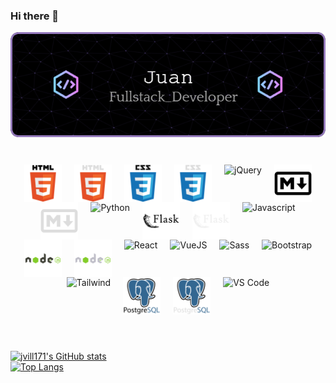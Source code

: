 ### Hi there 👋

<!--
**jvill171/jvill171** is a ✨ _special_ ✨ repository because its `README.md` (this file) appears on your GitHub profile.

Here are some ideas to get you started:

- 🔭 I’m currently working on ...
- 🌱 I’m currently learning ...
- 👯 I’m looking to collaborate on ...
- 🤔 I’m looking for help with ...
- 💬 Ask me about ...
- 📫 How to reach me: ...
- 😄 Pronouns: ...
- ⚡ Fun fact: ...
-->

<div style="display: flex;
            justify-content: center;">
    <img src="assets/Fun/github-header-image.png"
         alt="Header image">
</div>

<br/>
<br/>

<div style="display:flex;
            flex-wrap:wrap;
            justify-content: center;
            padding: 10px 0;">
    <!-- HTML5 -->
    <img style="padding: 0 10px;"
         src="./assets/devicons/LightMode/html5.svg#gh-light-mode-only"
         height="60px" alt="HTML5" title="HTML5">
    <img style="padding: 0 10px;"
         src="./assets/devicons/DarkMode/html5.svg#gh-dark-mode-only"
         height="60px" alt="HTML5" title="HTML5">
    <!-- CSS3 -->
    <img style="padding: 0 10px;"
         src="./assets/devicons/LightMode/css3.svg#gh-light-mode-only"
         height="60px" alt="CSS3" title="CSS3">
    <img style="padding: 0 10px;"
         src="./assets/devicons/DarkMode/css3.svg#gh-dark-mode-only"
         height="60px" alt="CSS3" title="CSS3">
    <!-- jQuery -->
    <img style="padding: 0 10px;"
         src="https://cdn.jsdelivr.net/gh/devicons/devicon/icons/jquery/jquery-plain-wordmark.svg"
         height="60px" alt="jQuery" title="jQuery"/>
    <!-- Markdown -->
    <img style="padding: 0 10px;"
         src="./assets/devicons/LightMode/markdown.svg#gh-light-mode-only"
         height="60px" alt="Markdown" title="Markdown">
    <img style="padding: 0 10px;"
         src="./assets/devicons/DarkMode/markdown.svg#gh-dark-mode-only"
         height="60px" alt="Markdown" title="Markdown">
    <!-- Python -->
    <img style="padding: 0 10px;"
         src="https://cdn.jsdelivr.net/gh/devicons/devicon/icons/python/python-original-wordmark.svg"
         height="60px" alt="Python" title="Python"/>
    <!-- Flask -->
    <img style="padding: 0 10px;"
         src="./assets/devicons/LightMode/flask.svg#gh-light-mode-only"
         height="60px" alt="Flask" title="Flask"/>
    <img style="padding: 0 10px;"
         src="./assets/devicons/DarkMode/flask.svg#gh-dark-mode-only"
         height="60px" alt="Flask" title="Flask"/>
    <!-- Javascript -->
    <img style="padding: 0 10px;"
         src="https://cdn.jsdelivr.net/gh/devicons/devicon/icons/javascript/javascript-original.svg"
         height="60px" alt="Javascript" title="Javascript"/>
    <!-- NodeJS -->
    <img style="padding: 0 10px;"
         src="./assets/devicons/LightMode/nodejs.svg#gh-light-mode-only"
         height="60px" alt="NodeJS" title="NodeJS"/>
    <img style="padding: 0 10px;"
         src="./assets/devicons/DarkMode/nodejs.svg#gh-dark-mode-only"
         height="60px" alt="NodeJS" title="NodeJS"/>
    <!-- React -->
    <img style="padding: 0 10px;"
         src="https://cdn.jsdelivr.net/gh/devicons/devicon/icons/react/react-original-wordmark.svg"
         height="60px" alt="React" title="React"/>
    <!-- VueJS -->
    <img style="padding: 0 10px;"
         src="https://cdn.jsdelivr.net/gh/devicons/devicon/icons/vuejs/vuejs-original-wordmark.svg"
         height="60px" alt="VueJS" title="VueJS"/>
    <!-- Sass -->
    <img style="padding: 0 10px;"
         src="https://cdn.jsdelivr.net/gh/devicons/devicon/icons/sass/sass-original.svg"
         height="60px" alt="Sass" title="Sass"/>
    <!-- Bootstrap -->
    <img style="padding: 0 10px;"
         src="https://cdn.jsdelivr.net/gh/devicons/devicon/icons/bootstrap/bootstrap-plain-wordmark.svg"
         height="60px" alt="Bootstrap" title="Bootstrap"/>
    <!-- Tailwind -->
    <img style="padding: 0 10px;"
         src="https://cdn.jsdelivr.net/gh/devicons/devicon/icons/tailwindcss/tailwindcss-plain.svg"
         height="60px" alt="Tailwind" title="Tailwind"/>
    <!-- PostgreSQL -->
    <img style="padding: 0 10px;"
         src="./assets/devicons/LightMode/postgresql.svg#gh-light-mode-only"
         height="60px" alt="PostgreSQL" title="PostgreSQL"/>
    <img style="padding: 0 10px;"
         src="./assets/devicons/DarkMode/postgresql.svg#gh-dark-mode-only"
         height="60px" alt="PostgreSQL" title="PostgreSQL"/>
    <!-- VS Code -->
    <img style="padding: 0 10px;"
         src="https://cdn.jsdelivr.net/gh/devicons/devicon/icons/vscode/vscode-original.svg"
         height="60px" alt="VS Code" title="VS Code"/>
</div>

<br/>
<br/>

[![jvill171's GitHub stats](https://github-readme-stats.vercel.app/api?username=jvill171&hide=contribs,prs&show_icons=true&icon_color=3254E0&rank_icon=percentile&bg_color=50,ac6ff6,e5e0fb,e0dffb,3254e0&title_color=2F2F84&ring_color=3254E0)](https://github.com/anuraghazra/github-readme-stats)  
[![Top Langs](https://github-readme-stats.vercel.app/api/top-langs/?username=jvill171&layout=donut-vertical&custom_title=jvill171%27s%20Most%20Used%20Languages&bg_color=45,e5e0fb,e0dffb,8498ec&title_color=2F2F84)](https://github.com/anuraghazra/github-readme-stats)

<!-- GH Dark Mode backgrounds:
        background-color: rgb(34, 39, 46);
        background-color: rgb(13, 17, 23);
        
    Leaving this here to reference background colors with SVGs if I add more later-->